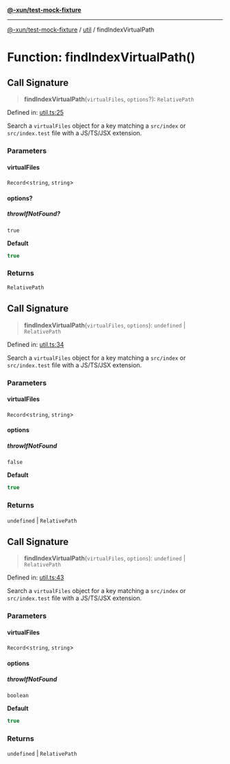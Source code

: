 [**@-xun/test-mock-fixture**](../../README.md)

***

[@-xun/test-mock-fixture](../../README.md) / [util](../README.md) / findIndexVirtualPath

# Function: findIndexVirtualPath()

## Call Signature

> **findIndexVirtualPath**(`virtualFiles`, `options`?): `RelativePath`

Defined in: [util.ts:25](https://github.com/Xunnamius/test-utils/blob/00edde0e2bf95c365dcb6b1757d59a8b79b87194/packages/test-mock-fixture/src/util.ts#L25)

Search a `virtualFiles` object for a key matching a `src/index` or
`src/index.test` file with a JS/TS/JSX extension.

### Parameters

#### virtualFiles

`Record`\<`string`, `string`\>

#### options?

##### throwIfNotFound?

`true`

**Default**

```ts
true
```

### Returns

`RelativePath`

## Call Signature

> **findIndexVirtualPath**(`virtualFiles`, `options`): `undefined` \| `RelativePath`

Defined in: [util.ts:34](https://github.com/Xunnamius/test-utils/blob/00edde0e2bf95c365dcb6b1757d59a8b79b87194/packages/test-mock-fixture/src/util.ts#L34)

Search a `virtualFiles` object for a key matching a `src/index` or
`src/index.test` file with a JS/TS/JSX extension.

### Parameters

#### virtualFiles

`Record`\<`string`, `string`\>

#### options

##### throwIfNotFound

`false`

**Default**

```ts
true
```

### Returns

`undefined` \| `RelativePath`

## Call Signature

> **findIndexVirtualPath**(`virtualFiles`, `options`): `undefined` \| `RelativePath`

Defined in: [util.ts:43](https://github.com/Xunnamius/test-utils/blob/00edde0e2bf95c365dcb6b1757d59a8b79b87194/packages/test-mock-fixture/src/util.ts#L43)

Search a `virtualFiles` object for a key matching a `src/index` or
`src/index.test` file with a JS/TS/JSX extension.

### Parameters

#### virtualFiles

`Record`\<`string`, `string`\>

#### options

##### throwIfNotFound

`boolean`

**Default**

```ts
true
```

### Returns

`undefined` \| `RelativePath`
